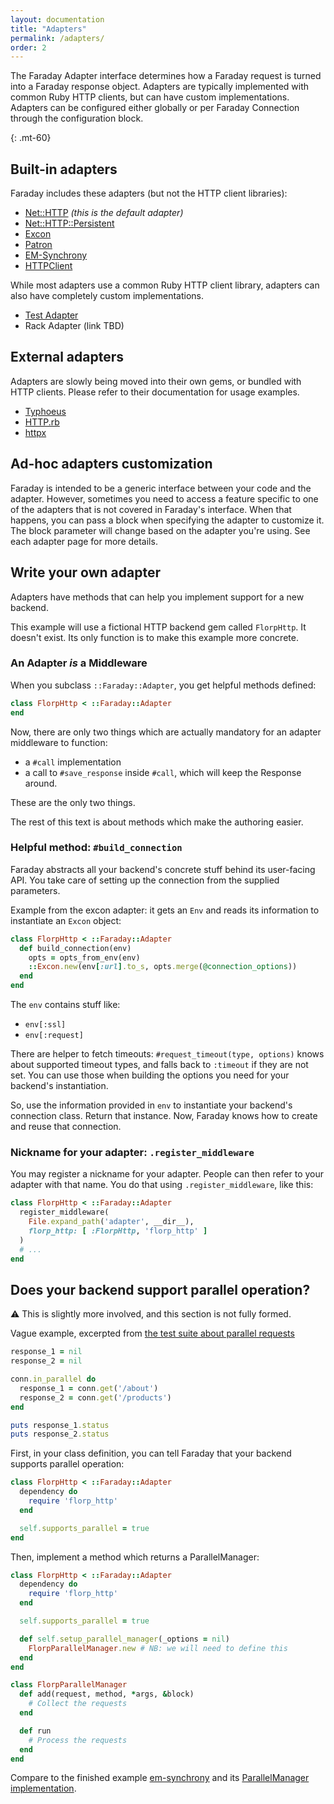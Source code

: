 ```yaml
---
layout: documentation
title: "Adapters"
permalink: /adapters/
order: 2
---
```


The Faraday Adapter interface determines how a Faraday request is turned into
a Faraday response object. Adapters are typically implemented with common Ruby
HTTP clients, but can have custom implementations. Adapters can be configured
either globally or per Faraday Connection through the configuration block.

{: .mt-60}
## Built-in adapters

Faraday includes these adapters (but not the HTTP client libraries):

* [Net::HTTP][net_http] _(this is the default adapter)_
* [Net::HTTP::Persistent][persistent]
* [Excon][excon]
* [Patron][patron]
* [EM-Synchrony][em-synchrony]
* [HTTPClient][httpclient]

While most adapters use a common Ruby HTTP client library, adapters can also
have completely custom implementations.

* [Test Adapter][testing]
* Rack Adapter (link TBD)

## External adapters

Adapters are slowly being moved into their own gems, or bundled with HTTP clients.
Please refer to their documentation for usage examples.

* [Typhoeus][typhoeus]
* [HTTP.rb][faraday-http]
* [httpx][httpx]

## Ad-hoc adapters customization

Faraday is intended to be a generic interface between your code and the adapter.
However, sometimes you need to access a feature specific to one of the adapters that is not covered in Faraday's interface.
When that happens, you can pass a block when specifying the adapter to customize it.
The block parameter will change based on the adapter you're using. See each adapter page for more details.

## Write your own adapter

Adapters have methods that can help you implement support for a new backend.

This example will use a fictional HTTP backend gem called `FlorpHttp`. It doesn't
exist. Its only function is to make this example more concrete.

### An Adapter _is_ a Middleware

When you subclass `::Faraday::Adapter`, you get helpful methods defined:

```ruby
class FlorpHttp < ::Faraday::Adapter
end
```

Now, there are only two things which are actually mandatory for an adapter middleware to function:

- a `#call` implementation
- a call to `#save_response` inside `#call`, which will keep the Response around.

These are the only two things.

The rest of this text is about methods which make the authoring easier.

### Helpful method: `#build_connection`

Faraday abstracts all your backend's concrete stuff behind its user-facing API.
You take care of setting up the connection from the supplied parameters.

Example from the excon adapter: it gets an `Env` and reads its information
to instantiate an `Excon` object:

```ruby
class FlorpHttp < ::Faraday::Adapter
  def build_connection(env)
    opts = opts_from_env(env)
    ::Excon.new(env[:url].to_s, opts.merge(@connection_options))
  end
end
```

The `env` contains stuff like:

- `env[:ssl]`
- `env[:request]`

There are helper to fetch timeouts: `#request_timeout(type, options)` knows
about supported timeout types, and falls back to `:timeout` if they are not set.
You can use those when building the options you need for your backend's instantiation.

So, use the information provided in `env` to instantiate your backend's connection class.
Return that instance. Now, Faraday knows how to create and reuse that connection.

### Nickname for your adapter: `.register_middleware`

You may register a nickname for your adapter. People can then refer to your adapter with that name.
You do that using `.register_middleware`, like this:

```ruby
class FlorpHttp < ::Faraday::Adapter
  register_middleware(
    File.expand_path('adapter', __dir__),
    florp_http: [ :FlorpHttp, 'florp_http' ]
  )
  # ...
end
```

## Does your backend support parallel operation?

:warning: This is slightly more involved, and this section is not fully formed.

Vague example, excerpted from [the test suite about parallel requests](https://github.com/lostisland/faraday/blob/master/spec/support/shared_examples/request_method.rb#L179)

```ruby
response_1 = nil
response_2 = nil

conn.in_parallel do
  response_1 = conn.get('/about')
  response_2 = conn.get('/products')
end

puts response_1.status
puts response_2.status
```

First, in your class definition, you can tell Faraday that your backend supports parallel operation:

```ruby
class FlorpHttp < ::Faraday::Adapter
  dependency do
    require 'florp_http'
  end

  self.supports_parallel = true
end
```

Then, implement a method which returns a ParallelManager:

```ruby
class FlorpHttp < ::Faraday::Adapter
  dependency do
    require 'florp_http'
  end

  self.supports_parallel = true

  def self.setup_parallel_manager(_options = nil)
    FlorpParallelManager.new # NB: we will need to define this
  end
end

class FlorpParallelManager
  def add(request, method, *args, &block)
    # Collect the requests
  end

  def run
    # Process the requests
  end
end
```

Compare to the finished example [em-synchrony](https://github.com/lostisland/faraday/blob/master/lib/faraday/adapter/em_synchrony.rb) and its [ParallelManager implementation](https://github.com/lostisland/faraday/blob/master/lib/faraday/adapter/em_synchrony/parallel_manager.rb).

[net_http]:     ./net-http
[persistent]:   ./net-http-persistent
[excon]:        ./excon
[patron]:       ./patron
[em-synchrony]: ./em-synchrony
[httpclient]:   ./httpclient
[typhoeus]:     https://github.com/typhoeus/typhoeus/blob/master/lib/typhoeus/adapters/faraday.rb
[faraday-http]: https://github.com/lostisland/faraday-http
[testing]:      ./testing
[httpx]:        https://honeyryderchuck.gitlab.io/httpx/wiki/Faraday-Adapter
